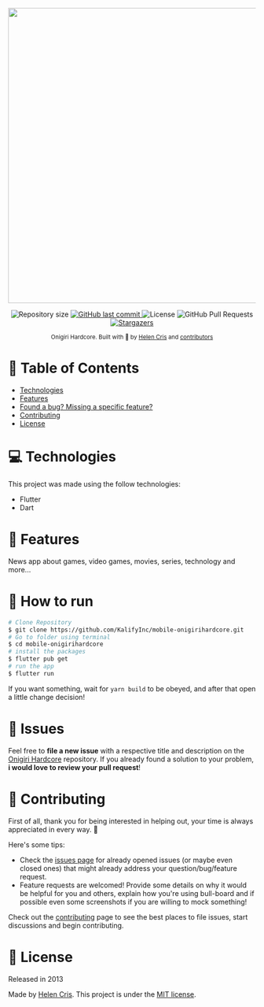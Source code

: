 <p align="center">
   <img src="https://onigirihardcore.vercel.app/logotipo-white.png" width="600"/>
</p>

<p align="center">
   <!-- <a href="https://www.linkedin.com/in/andersonmarlon/">
      <img alt="AndersonMarlon" src="https://img.shields.io/badge/-AndersonMarlon-00acff?style=flat&logo=Linkedin&logoColor=white" />
   </a> -->
  <img alt="Repository size" src="https://img.shields.io/github/repo-size/KalifyInc/mobile-onigirihardcore?color=00acff">

  <a href="https://github.com/KalifyInc/mobile-onigirihardcore/commits/master">
    <img alt="GitHub last commit" src="https://img.shields.io/github/last-commit/KalifyInc/mobile-onigirihardcore?color=00acff">
  </a>
  <img alt="License" src="https://img.shields.io/badge/license-MIT-00acff">
  <img alt="GitHub Pull Requests" src="https://img.shields.io/github/issues-pr/KalifyInc/mobile-onigirihardcore?color=00acff" />
  <a href="https://github.com/KalifyInc/mobile-onigirihardcore/stargazers">
    <img alt="Stargazers" src="https://img.shields.io/github/stars/KalifyInc/mobile-onigirihardcore?color=00acff&logo=github">
  </a>
</p>

<div align="center">
  <sub>Onigiri Hardcore. Built with 💙 by
    <a href="https://github.com/HelenCris">Helen Cris</a> and
    <a href="https://github.com/KalifyInc/mobile-onigirihardcore/graphs/contributors">
      contributors
    </a>
  </sub>
</div>

# 📌 Table of Contents

<!-- - [Demo Website](#eyes-demo-website) -->

- [Technologies](#computer-technologies)
- [Features](#rocket-features)
- [Found a bug? Missing a specific feature?](#bug-issues)
- [Contributing](#tada-contributing)
- [License](#closed_book-license)

<!-- # 👀 Demo Website

👉 Demo: https://onigirihardcore.vercel.app/ -->

# 💻 Technologies

This project was made using the follow technologies:

- Flutter
- Dart

# 🚀 Features

News app about games, video games, movies, series, technology and more...

# 🚧 How to run

```bash
# Clone Repository
$ git clone https://github.com/KalifyInc/mobile-onigirihardcore.git
# Go to folder using terminal
$ cd mobile-onigirihardcore
# install the packages
$ flutter pub get
# run the app
$ flutter run
```

If you want something, wait for `yarn build` to be obeyed, and after that open a little change decision!

# 🐛 Issues

Feel free to **file a new issue** with a respective title and description on the [Onigiri Hardcore](https://github.com/KalifyInc/mobile-onigirihardcore/issues) repository. If you already found a solution to your problem, **i would love to review your pull request**!

# 🎉 Contributing

First of all, thank you for being interested in helping out, your time is always appreciated in every way. 💯

Here's some tips:

- Check the [issues page](https://github.com/KalifyInc/mobile-onigirihardcore/issues) for already opened issues (or maybe even closed ones) that might already address your question/bug/feature request.
- Feature requests are welcomed! Provide some details on why it would be helpful for you and others, explain how you're using bull-board and if possible even some screenshots if you are willing to mock something!

Check out the [contributing](./CONTRIBUTING.md) page to see the best places to file issues, start discussions and begin contributing.

# 📕 License

Released in 2013

Made by [Helen Cris](https://github.com/HelenCris).
This project is under the [MIT license](./LICENSE).
